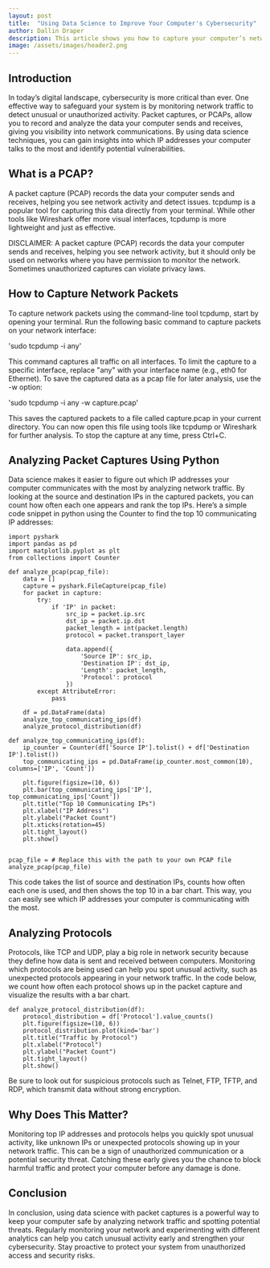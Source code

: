 ```yaml
---
layout: post
title:  "Using Data Science to Improve Your Computer's Cybersecurity"
author: Dallin Draper
description: This article shows you how to capture your computer’s network traffic and spot any potential security issues. With tcpdump, you can quickly grab and save network data for analysis. Using simple data science techniques, you'll learn how to identify the most active IP addresses and protocols talking to your device.
image: /assets/images/header2.png
---
```


## Introduction

In today’s digital landscape, cybersecurity is more critical than ever. One effective way to safeguard your system is by monitoring network traffic to detect unusual or unauthorized activity. Packet captures, or PCAPs, allow you to record and analyze the data your computer sends and receives, giving you visibility into network communications. By using data science techniques, you can gain insights into which IP addresses your computer talks to the most and identify potential vulnerabilities.



## What is a PCAP?

A packet capture (PCAP) records the data your computer sends and receives, helping you see network activity and detect issues. tcpdump is a popular tool for capturing this data directly from your terminal. While other tools like Wireshark offer more visual interfaces, tcpdump is more lightweight and just as effective.

DISCLAIMER: A packet capture (PCAP) records the data your computer sends and receives, helping you see network activity, but it should only be used on networks where you have permission to monitor the network. Sometimes unauthorized captures can violate privacy laws.



## How to Capture Network Packets

To capture network packets using the command-line tool tcpdump, start by opening your terminal. Run the following basic command to capture packets on your network interface:

'sudo tcpdump -i any'

This command captures all traffic on all interfaces. To limit the capture to a specific interface, replace "any" with your interface name (e.g., eth0 for Ethernet). To save the captured data as a pcap file for later analysis, use the -w option:

'sudo tcpdump -i any -w capture.pcap'

This saves the captured packets to a file called capture.pcap in your current directory. You can now open this file using tools like tcpdump or Wireshark for further analysis. To stop the capture at any time, press Ctrl+C.



## Analyzing Packet Captures Using Python

Data science makes it easier to figure out which IP addresses your computer communicates with the most by analyzing network traffic. By looking at the source and destination IPs in the captured packets, you can count how often each one appears and rank the top IPs. Here’s a simple code snippet in python using the Counter to find the top 10 communicating IP addresses:



    import pyshark
    import pandas as pd
    import matplotlib.pyplot as plt
    from collections import Counter

    def analyze_pcap(pcap_file):
        data = []
        capture = pyshark.FileCapture(pcap_file)
        for packet in capture:
            try:
                if 'IP' in packet:
                    src_ip = packet.ip.src
                    dst_ip = packet.ip.dst
                    packet_length = int(packet.length)
                    protocol = packet.transport_layer 

                    data.append({
                        'Source IP': src_ip,
                        'Destination IP': dst_ip,
                        'Length': packet_length,
                        'Protocol': protocol
                    })
            except AttributeError:   
                pass

        df = pd.DataFrame(data)
        analyze_top_communicating_ips(df)
        analyze_protocol_distribution(df)

    def analyze_top_communicating_ips(df):
        ip_counter = Counter(df['Source IP'].tolist() + df['Destination IP'].tolist())
        top_communicating_ips = pd.DataFrame(ip_counter.most_common(10), columns=['IP', 'Count'])

        plt.figure(figsize=(10, 6))
        plt.bar(top_communicating_ips['IP'], top_communicating_ips['Count'])
        plt.title("Top 10 Communicating IPs")
        plt.xlabel("IP Address")
        plt.ylabel("Packet Count")
        plt.xticks(rotation=45)
        plt.tight_layout()
        plt.show()


    pcap_file = # Replace this with the path to your own PCAP file
    analyze_pcap(pcap_file)


This code takes the list of source and destination IPs, counts how often each one is used, and then shows the top 10 in a bar chart. This way, you can easily see which IP addresses your computer is communicating with the most.



## Analyzing Protocols


Protocols, like TCP and UDP, play a big role in network security because they define how data is sent and received between computers. Monitoring which protocols are being used can help you spot unusual activity, such as unexpected protocols appearing in your network traffic. In the code below, we count how often each protocol shows up in the packet capture and visualize the results with a bar chart.


    def analyze_protocol_distribution(df):
        protocol_distribution = df['Protocol'].value_counts()
        plt.figure(figsize=(10, 6))
        protocol_distribution.plot(kind='bar')
        plt.title("Traffic by Protocol")
        plt.xlabel("Protocol")
        plt.ylabel("Packet Count")
        plt.tight_layout()
        plt.show()


Be sure to look out for suspicious protocols such as Telnet, FTP, TFTP, and RDP, which transmit data without strong encryption.



## Why Does This Matter?

Monitoring top IP addresses and protocols helps you quickly spot unusual activity, like unknown IPs or unexpected protocols showing up in your network traffic. This can be a sign of unauthorized communication or a potential security threat. Catching these early gives you the chance to block harmful traffic and protect your computer before any damage is done.



## Conclusion

In conclusion, using data science with packet captures is a powerful way to keep your computer safe by analyzing network traffic and spotting potential threats. Regularly monitoring your network and experimenting with different analytics can help you catch unusual activity early and strengthen your cybersecurity. Stay proactive to protect your system from unauthorized access and security risks.












